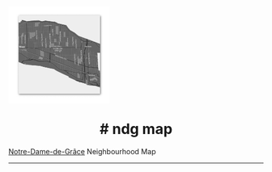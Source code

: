 <h1 align="center">
  <br>
  <a href="https://github.com/jaimendg/map">
    <img alt="a screenshot of the interactive map" style="display: block"  width="200"  src="docs/website-screenshot.png">
  </a>
  <br>
  # ndg map
</h1>


</div>

[Notre-Dame-de-Grâce][wikipedia] Neighbourhood Map


---

[wikipedia]:https://en.wikipedia.org/wiki/Notre-Dame-de-Gr%C3%A2ce
